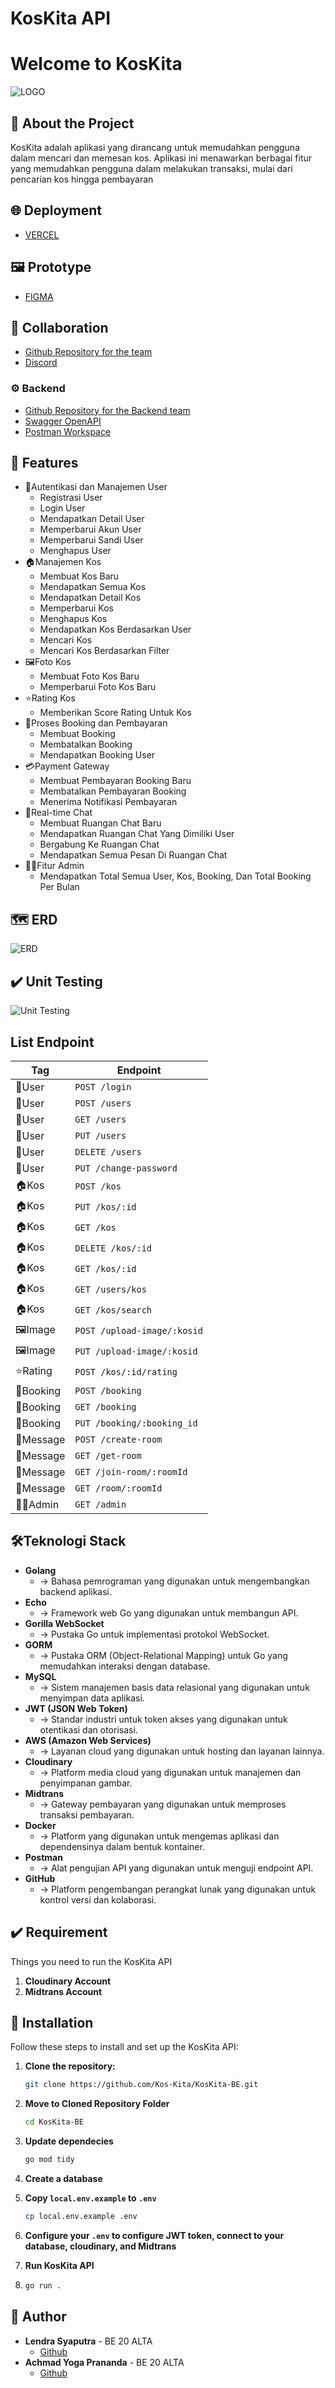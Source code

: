 # KosKita API
  <h1>Welcome to KosKita</h1>

<!-- PROJECT LOGO -->
![LOGO](docs/koskitaa-high-resolution-logo-black.jpg)

## 📑 About the Project
KosKita adalah aplikasi yang dirancang untuk memudahkan pengguna dalam mencari dan memesan kos. Aplikasi ini menawarkan berbagai fitur yang memudahkan pengguna dalam melakukan transaksi, mulai dari pencarian kos hingga pembayaran

## 🌐 Deployment
 - [VERCEL](https://koskita.netlify.app/)

## 🖼 Prototype
- [FIGMA](https://www.figma.com/file/SLA82Dp0aP8QOWOSRlJqCE/Kost?type=design&node-id=102%3A323&mode=design&t=NVcmjZWyVzodr9FS-1)

## 🤝 Collaboration
- [Github Repository for the team](https://github.com/Kos-Kita/)
- [Discord](https://discord.com/)

### ⚙ Backend
- [Github Repository for the Backend team](https://github.com/Kos-Kita/KosKita-BE)
- [Swagger OpenAPI](https://app.swaggerhub.com/apis-docs/L3NONEONE_1/KosKita/1.0.0#/)
- [Postman Workspace](https://koskita.postman.co/workspace/c8aa6d62-d6b1-489f-8407-086490de72c9)

## 🔮 Features
- 👤Autentikasi dan Manajemen User
    - Registrasi User
    - Login User
    - Mendapatkan Detail User
    - Memperbarui Akun User
    - Memperbarui Sandi User
    - Menghapus User
- 🏠Manajemen Kos
    - Membuat Kos Baru
    - Mendapatkan Semua Kos
    - Mendapatkan Detail Kos
    - Memperbarui Kos
    - Menghapus Kos
    - Mendapatkan Kos Berdasarkan User
    - Mencari Kos
    - Mencari Kos Berdasarkan Filter
- 🖼️Foto Kos
    - Membuat Foto Kos Baru
    - Memperbarui Foto Kos Baru
- ⭐Rating Kos
    - Memberikan Score Rating Untuk Kos
- 📅Proses Booking dan Pembayaran
    - Membuat Booking
    - Membatalkan Booking
    - Mendapatkan Booking User
- 💳Payment Gateway
    - Membuat Pembayaran Booking Baru
    - Membatalkan Pembayaran Booking
    - Menerima Notifikasi Pembayaran
- 💬Real-time Chat
    - Membuat Ruangan Chat Baru
    - Mendapatkan Ruangan Chat Yang Dimiliki User
    - Bergabung Ke Ruangan Chat
    - Mendapatkan Semua Pesan Di Ruangan Chat 
- 👮‍♂️Fitur Admin
    - Mendapatkan Total Semua User, Kos, Booking, Dan Total Booking Per Bulan

## 🗺️ ERD
![ERD](docs/ggpm3egf%20(3).png)

## ✔️ Unit Testing
![Unit Testing](docs/testing.png)

## List Endpoint

| Tag | Endpoint |
| --- | --- |
|👤User | `POST /login` |
|👤User | `POST /users` |
|👤User | `GET /users` |
|👤User | `PUT /users` |
|👤User | `DELETE /users` |
|👤User | `PUT /change-password` |
|🏠Kos | `POST /kos` |
|🏠Kos | `PUT /kos/:id` |
|🏠Kos | `GET /kos` |
|🏠Kos | `DELETE /kos/:id` |
|🏠Kos | `GET /kos/:id` |
|🏠Kos | `GET /users/kos` |
|🏠Kos | `GET /kos/search` |
|🖼️Image | `POST /upload-image/:kosid` |
|🖼️Image | `PUT /upload-image/:kosid` |
|⭐Rating | `POST /kos/:id/rating` |
|📅Booking | `POST /booking` |
|📅Booking | `GET /booking` |
|📅Booking | `PUT /booking/:booking_id` |
|💬Message | `POST /create-room` |
|💬Message | `GET /get-room` |
|💬Message | `GET /join-room/:roomId` |
|💬Message | `GET /room/:roomId` |
|👮‍♂️Admin | `GET /admin` |

## 🛠️Teknologi Stack

- **Golang**
    - -> Bahasa pemrograman yang digunakan untuk mengembangkan backend aplikasi.
- **Echo**
    - -> Framework web Go yang digunakan untuk membangun API.
- **Gorilla WebSocket**
    - -> Pustaka Go untuk implementasi protokol WebSocket.
- **GORM** 
    - -> Pustaka ORM (Object-Relational Mapping) untuk Go yang memudahkan interaksi dengan database.
- **MySQL**
    - -> Sistem manajemen basis data relasional yang digunakan untuk menyimpan data aplikasi.
- **JWT (JSON Web Token)**
     - -> Standar industri untuk token akses yang digunakan untuk otentikasi dan otorisasi.
- **AWS (Amazon Web Services)**
    - -> Layanan cloud yang digunakan untuk hosting dan layanan lainnya.
- **Cloudinary**
    - -> Platform media cloud yang digunakan untuk manajemen dan penyimpanan gambar.
- **Midtrans**
    - -> Gateway pembayaran yang digunakan untuk memproses transaksi pembayaran.
- **Docker** 
    - -> Platform yang digunakan untuk mengemas aplikasi dan dependensinya dalam bentuk kontainer.
- **Postman**
    - -> Alat pengujian API yang digunakan untuk menguji endpoint API.
- **GitHub**
    - -> Platform pengembangan perangkat lunak yang digunakan untuk kontrol versi dan kolaborasi.

## ✔️ Requirement
Things you need to run the KosKita API
1. **Cloudinary Account**
2. **Midtrans Account**

## 🧰 Installation
Follow these steps to install and set up the KosKita API:
1. **Clone the repository:**

   ```bash
   git clone https://github.com/Kos-Kita/KosKita-BE.git
   
2. **Move to Cloned Repository Folder**

    ```bash
    cd KosKita-BE
    
3. **Update dependecies**
    
    ```bash
    go mod tidy

4. **Create a database** 

5. **Copy `local.env.example` to `.env`**

    ```bash
    cp local.env.example .env
    
6. **Configure your `.env` to configure JWT token, connect to your database, cloudinary, and Midtrans**
7. **Run KosKita API** 
8. 
    ```bash
    go run .

## 🤖 Author

- **Lendra Syaputra** - BE 20 ALTA
  - [Github](https://github.com/lendral3n)
- **Achmad Yoga Prananda** - BE 20 ALTA
  - [Github](https://github.com/elfandor2)